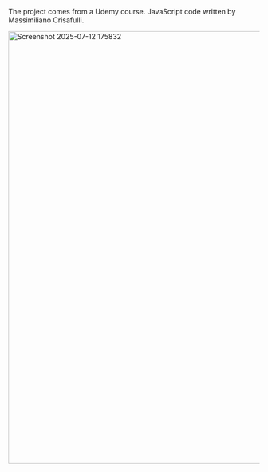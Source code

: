 The project comes from a Udemy course. JavaScript code written by Massimiliano Crisafulli.

<img width="1852" height="865" alt="Screenshot 2025-07-12 175832" src="https://github.com/user-attachments/assets/0f2fe4f0-d62c-4e10-ad72-7960a45ad02d" />
